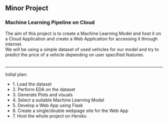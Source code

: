 ## Minor Project

### Machine Learning Pipeline on Cloud

The aim of this project is to create a Machine Learning Model and host it on a Cloud Application and create a Web Application for accessing it through internet. <br>
We will be using a simple dataset of used vehicles for our model and try to predict the price of a vehicle depending on user specified features. <br> <br>

---
Initial plan:
<ul>
  <li> 1. Load the dataset </li>
  <li> 2. Perform EDA on the dataset </li>
  <li> 3. Generate Plots and visuals </li>
  <li> 4. Select a suitable Machine Learning Model </li>
  <li> 5. Develop a Web App using Flask </li>
  <li> 6. Create a single/double webpage site for the Web App </li>
  <li> 7. Host the whole project on Heroku </li>
</ul>
